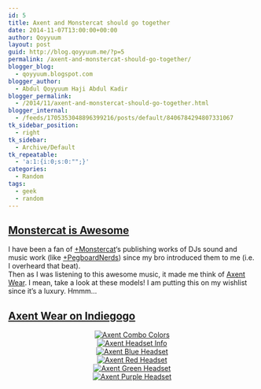 ```yaml
---
id: 5
title: Axent and Monstercat should go together
date: 2014-11-07T13:00:00+00:00
author: Qoyyuum
layout: post
guid: http://blog.qoyyuum.me/?p=5
permalink: /axent-and-monstercat-should-go-together/
blogger_blog:
  - qoyyuum.blogspot.com
blogger_author:
  - Abdul Qoyyuum Haji Abdul Kadir
blogger_permalink:
  - /2014/11/axent-and-monstercat-should-go-together.html
blogger_internal:
  - /feeds/1705353048896399216/posts/default/8406784294807331067
tk_sidebar_position:
  - right
tk_sidebar:
  - Archive/Default
tk_repeatable:
  - 'a:1:{i:0;s:0:"";}'
categories:
  - Random
tags:
  - geek
  - random
---
```

## <span style="text-decoration: underline;">Monstercat is Awesome</span>

<div>
  I have been a fan of <a href="https://plus.google.com/109256493672759116762" target="_blank">+Monstercat</a>&#8216;s publishing works of DJs sound and music work (like <a href="https://plus.google.com/109731687005529972429" target="_blank">+PegboardNerds</a>) since my bro introduced them to me (i.e. I overheard that beat).
</div>

<div>
</div>

<div>
</div>

<div>
  Then as I was listening to this awesome music, it made me think of <a href="https://www.indiegogo.com/projects/axent-wear-cat-ear-headphones" target="_blank">Axent Wear</a>. I mean, take a look at these models! I am putting this on my wishlist since it&#8217;s a luxury. Hmmm&#8230;
</div>

<div>
  <h2>
    <span style="text-decoration: underline;">Axent Wear on Indiegogo</span>
  </h2>
</div>

<div style="clear: both; text-align: center;">
  <a style="margin-left: 1em; margin-right: 1em;" href="http://i0.wp.com/blog.qoyyuum.me/wp-content/uploads/2014/11/Axent-combo.jpg"><img title="" src="http://i0.wp.com/blog.qoyyuum.me/wp-content/uploads/2014/11/Axent-combo.jpg?resize=640%2C435" alt="Axent Combo Colors" border="0" data-recalc-dims="1" /></a>
</div>

<div style="clear: both; text-align: center;">
  <a style="margin-left: 1em; margin-right: 1em;" href="http://i1.wp.com/blog.qoyyuum.me/wp-content/uploads/2014/11/Axent-Headphones-Info.jpg"><img title="" src="http://i1.wp.com/blog.qoyyuum.me/wp-content/uploads/2014/11/Axent-Headphones-Info.jpg?resize=640%2C458" alt="Axent Headset Info" border="0" data-recalc-dims="1" /></a>
</div>

<div style="clear: both; text-align: center;">
  <a style="margin-left: 1em; margin-right: 1em;" href="http://i1.wp.com/blog.qoyyuum.me/wp-content/uploads/2014/11/Axent-Prize_2.jpg"><img title="" src="http://i1.wp.com/blog.qoyyuum.me/wp-content/uploads/2014/11/Axent-Prize_2.jpg?resize=640%2C436" alt="Axent Blue Headset" border="0" data-recalc-dims="1" /></a>
</div>

<div style="clear: both; text-align: center;">
  <a style="margin-left: 1em; margin-right: 1em;" href="http://i1.wp.com/blog.qoyyuum.me/wp-content/uploads/2014/11/Axent-Prize_3.jpg"><img title="" src="http://i1.wp.com/blog.qoyyuum.me/wp-content/uploads/2014/11/Axent-Prize_3.jpg?resize=640%2C410" alt="Axent Red Headset" border="0" data-recalc-dims="1" /></a>
</div>

<div style="clear: both; text-align: center;">
  <a style="margin-left: 1em; margin-right: 1em;" href="http://i0.wp.com/blog.qoyyuum.me/wp-content/uploads/2014/11/Axent-Prize_4.jpg"><img title="" src="http://i0.wp.com/blog.qoyyuum.me/wp-content/uploads/2014/11/Axent-Prize_4.jpg?resize=640%2C396" alt="Axent Green Headset" border="0" data-recalc-dims="1" /></a>
</div>

<div style="clear: both; text-align: center;">
  <a style="margin-left: 1em; margin-right: 1em;" href="http://i0.wp.com/blog.qoyyuum.me/wp-content/uploads/2014/11/Axent-Prize_5.jpg"><img title="" src="http://i0.wp.com/blog.qoyyuum.me/wp-content/uploads/2014/11/Axent-Prize_5.jpg?resize=640%2C398" alt="Axent Purple Headset" border="0" data-recalc-dims="1" /></a>
</div>

<div>
</div>

<div style="clear: both; text-align: center;">
</div>
